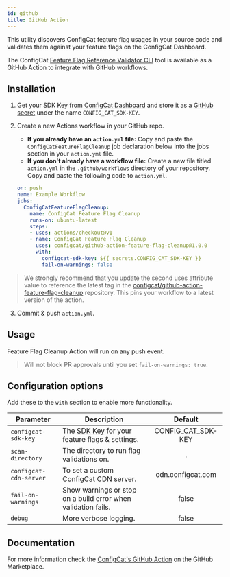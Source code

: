 ```yaml
---
id: github
title: GitHub Action
---
```


This utility discovers ConfigCat feature flag usages in your source code and validates them against your feature flags on the ConfigCat Dashboard.

The ConfigCat <a href="https://github.com/configcat/feature-flag-reference-validator" target="_blank">Feature Flag Reference Validator CLI</a> tool is available as a GitHub Action to integrate with GitHub workflows.


## Installation
1. Get your SDK Key from <a href="https://app.configcat.com/connect" target="_blank">ConfigCat Dashboard</a> and store it as a <a href="https://help.github.com/en/actions/configuring-and-managing-workflows/creating-and-storing-encrypted-secrets" target="_blank">GitHub secret</a> under the name `CONFIG_CAT_SDK-KEY`.

2. Create a new Actions workflow in your GitHub repo.

   - **If you already have an `action.yml` file:** Copy and paste the `ConfigCatFeatureFlagCleanup` job declaration below into the jobs section in your `action.yml` file.
   - **If you don't already have a workflow file:** Create a new file titled `action.yml` in the `.github/workflows` directory of your repository. Copy and paste the following code to `action.yml`.

   ```yaml
   on: push
   name: Example Workflow
   jobs:
     ConfigCatFeatureFlagCleanup:
       name: ConfigCat Feature Flag Cleanup
       runs-on: ubuntu-latest
       steps:
       - uses: actions/checkout@v1
       - name: ConfigCat Feature Flag Cleanup
         uses: configcat/github-action-feature-flag-cleanup@1.0.0
         with:
           configcat-sdk-key: ${{ secrets.CONFIG_CAT_SDK-KEY }}
           fail-on-warnings: false
   ```

  > We strongly recommend that you update the second uses attribute value to reference the latest tag in the <a href="https://github.com/configcat/github-action-feature-flag-cleanup" target="_blank">configcat/github-action-feature-flag-cleanup</a> repository. This pins your workflow to a latest version of the action.

3. Commit & push `action.yml`.

## Usage

Feature Flag Cleanup Action will run on any push event.

> Will not block PR approvals until you set `fail-on-warnings: true`.

## Configuration options

Add these to the `with` section to enable more functionality.

| Parameter              | Description                                                                                                   |      Default       |
| ---------------------- | ------------------------------------------------------------------------------------------------------------- | :----------------: |
| `configcat-sdk-key`    | The <a href="https://app.configcat.com/sdkkey" target="_blank">SDK Key</a> for your feature flags & settings. | CONFIG_CAT_SDK-KEY |
| `scan-directory`       | The directory to run flag validations on.                                                                     |         .          |
| `configcat-cdn-server` | To set a custom ConfigCat CDN server.                                                                         | cdn.configcat.com  |
| `fail-on-warnings`     | Show warnings or stop on a build error when validation fails.                                                 |       false        |
| `debug`                | More verbose logging.                                                                                         |       false        |

## Documentation
For more information check the <a href="https://github.com/marketplace/actions/configcat-feature-flag-cleanup" target="_blank">ConfigCat's GitHub Action</a> on the GitHub Marketplace.
